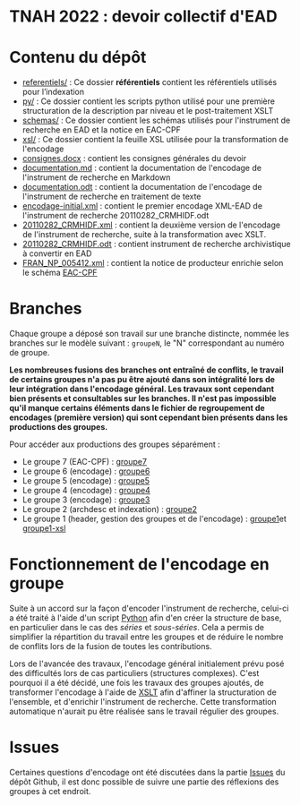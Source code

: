 TNAH 2022 : devoir collectif d'EAD
==================================

# Contenu du dépôt
- [referentiels/](https://github.com/sbiay/DM-EAD-TNAH-2022/tree/main/referentiels) : Ce dossier **référentiels** contient les référentiels utilisés pour l’indexation
- [py/](./py/) : Ce dossier contient les scripts python utilisé pour une première structuration de la description par niveau et le post-traitement XSLT
- [schemas/](https://github.com/sbiay/DM-EAD-TNAH-2022/tree/main/schemas) : Ce dossier contient les schémas utilisés pour l'instrument de recherche en EAD et la notice en EAC-CPF
- [xsl/](./xsl/) : Ce dossier contient la feuille XSL utilisée pour la transformation de l'encodage
- [consignes.docx](https://github.com/sbiay/DM-EAD-TNAH-2022/blob/main/consignes.docx) : contient les consignes générales du devoir
- [documentation.md](https://github.com/sbiay/DM-EAD-TNAH-2022/blob/main/documentation.md) : contient la documentation de l'encodage de l'instrument de recherche en Markdown
- [documentation.odt](https://github.com/sbiay/DM-EAD-TNAH-2022/blob/main/documentation.odt) : contient la documentation de l'encodage de l'instrument de recherche en traitement de texte
- [encodage-initial.xml](https://github.com/sbiay/DM-EAD-TNAH-2022/blob/main/encodage-initial.xml) : contient le premier encodage XML-EAD de l'instrument de recherche 20110282_CRMHIDF.odt
- [20110282_CRMHIDF.xml](https://github.com/sbiay/DM-EAD-TNAH-2022/blob/main/20110282_CRMHIDF.xml) : contient la deuxième version de l'encodage de l'instrument de recherche, suite à la transformation avec XSLT.
- [20110282_CRMHIDF.odt](https://github.com/sbiay/DM-EAD-TNAH-2022/blob/main/20110282_CRMHIDF.odt) : contient instrument de recherche archivistique à convertir en EAD
- [FRAN_NP_005412.xml](https://github.com/sbiay/DM-EAD-TNAH-2022/blob/main/FRAN_NP_005412.xml) : contient la notice de producteur enrichie selon le schéma [EAC-CPF](./schemas/cpf.xsd)

# Branches

Chaque groupe a déposé son travail sur une branche distincte, nommée les branches sur le modèle suivant : `groupeN`, le "N" correspondant au numéro de groupe.

**Les nombreuses fusions des branches ont entraîné de conflits, le travail de certains groupes n'a pas pu être ajouté dans son intégralité lors de leur intégration dans l'encodage général. Les travaux sont cependant bien présents et consultables sur les branches. Il n'est pas impossible qu'il manque certains éléments dans le fichier de regroupement de encodages (première version) qui sont cependant bien présents dans les productions des groupes.**

Pour accéder aux productions des groupes séparément :
- Le groupe 7 (EAC-CPF) : [groupe7](https://github.com/sbiay/DM-EAD-TNAH-2022/tree/groupe7)
- Le groupe 6 (encodage) : [groupe6](https://github.com/sbiay/DM-EAD-TNAH-2022/tree/groupe6)
- Le groupe 5 (encodage) : [groupe5](https://github.com/sbiay/DM-EAD-TNAH-2022/tree/groupe5)
- Le groupe 4 (encodage) : [groupe4](https://github.com/sbiay/DM-EAD-TNAH-2022/tree/groupe4)
- Le groupe 3 (encodage) : [groupe3](https://github.com/sbiay/DM-EAD-TNAH-2022/tree/groupe3)
- Le groupe 2 (archdesc et indexation) : [groupe2](https://github.com/virgile-reignier/DM-EAD-TNAH-2022/tree/groupe2)
- Le groupe 1 (header, gestion des groupes et de l'encodage) : [groupe1](https://github.com/sbiay/DM-EAD-TNAH-2022/tree/groupe1-Zoe)et [groupe1-xsl](https://github.com/sbiay/DM-EAD-TNAH-2022/tree/groupe1-xsl)


# Fonctionnement de l'encodage en groupe

Suite à un accord sur la façon d'encoder l'instrument de recherche, celui-ci a été traité à l'aide d'un script [Python](./py/planMD.py) afin d'en créer la structure de base, en particulier dans le cas des *séries* et *sous-séries*. Cela a permis de simplifier la répartition du travail entre les groupes et de réduire le nombre de conflits lors de la fusion de toutes les contributions.

Lors de l'avancée des travaux, l'encodage général initialement prévu posé des difficultés lors de cas particuliers (structures complexes). C'est pourquoi il a été décidé, une fois les travaux des groupes ajoutés, de transformer l'encodage à l'aide de [XSLT](./xsl/ead-subgrp-01.xsl) afin d'affiner la structuration de l'ensemble, et d'enrichir l'instrument de recherche. Cette transformation automatique n'aurait pu être réalisée sans le travail régulier des groupes.

# Issues

Certaines questions d'encodage ont été discutées dans la partie [Issues](https://github.com/sbiay/DM-EAD-TNAH-2022/issues) du dépôt Github, il est donc possible de suivre une partie des réflexions des groupes à cet endroit. 
